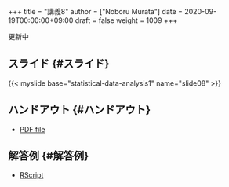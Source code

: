 +++
title = "講義8"
author = ["Noboru Murata"]
date = 2020-09-19T00:00:00+09:00
draft = false
weight = 1009
+++

更新中


## スライド {#スライド}

{{< myslide base="statistical-data-analysis1" name="slide08" >}}


## ハンドアウト {#ハンドアウト}

-   [PDF file](https://noboru-murata.github.io/statistical-data-analysis1/pdfs/slide08.pdf)


## 解答例 {#解答例}

-   [RScript](https://noboru-murata.github.io/statistical-data-analysis1/code/slide08.R)